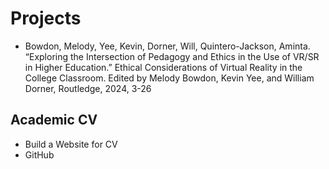 # Projects
- Bowdon, Melody, Yee, Kevin, Dorner, Will, Quintero-Jackson, Aminta. “Exploring the Intersection of Pedagogy and Ethics in the Use of VR/SR in Higher Education.” Ethical Considerations of Virtual Reality in the College Classroom. Edited by Melody Bowdon, Kevin Yee, and William Dorner, Routledge, 2024, 3-26

## Academic CV
- Build a Website for CV
- GitHub



